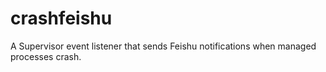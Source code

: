# crashfeishu

A Supervisor event listener that sends Feishu notifications when managed processes crash.
